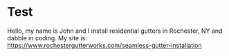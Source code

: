# Test
Hello, my name is John and I install residential gutters in Rochester, NY and dabble in coding.
My site is: https://www.rochestergutterworks.com/seamless-gutter-installation
